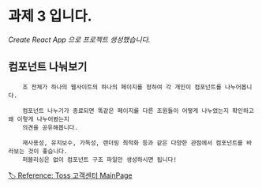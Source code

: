 # 과제 3 입니다.

_Create React App 으로 프로젝트 생성했습니다._

## 컴포넌트 나눠보기

        조 전체가 하나의 웹사이트의 하나의 페이지를 정하여 각 개인이 컴포넌트를 나누어봅니다.

        컴포넌트 나누기가 종료되면 똑같은 페이지를 다른 조원들이 어떻게 나누었는지 확인하고 왜 이렇게 나누어봤는지
        의견을 공유해봅니다.

        재사용성, 유지보수, 가독성, 랜더링 최적화 등과 같은 다양한 관점에서 컴포넌트를 바라보는 것이 좋습니다.
        퍼블리싱은 없이 컴포넌트 구조 파일만 생성하시면 됩니다!

[🏷 Reference: Toss 고객센터 MainPage](https://support.toss.im/)
